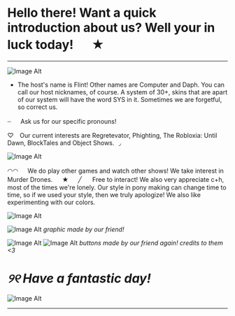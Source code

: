 # Hello there! Want a quick introduction about us? Well your in luck today! 　 ★
- - -

![Image Alt](https://github.com/baseballii/baseballii/blob/9abeb2f6c8edc83c1d3453a944f2c87198cbce63/tumblr_943fbedaf1bd37679f683100e794ccff_2e25a182_1280.png)

- The host's name is Flint! Other names are Computer and Daph. You can call our host nicknames, of course. A system of 30+, skins that are apart of our system will have the word SYS in it. Sometimes we are forgetful, so correct us.

┈ 　 Ask us for our specific pronouns!

♡⠀ Our current interests are Regretevator, Phighting, The Robloxia: Until Dawn, BlockTales and Object Shows.⠀◞

![Image Alt](https://github.com/baseballii/baseballii/blob/2146504c32b02f04322bac3e057fd8c759a343dd/Untitled537_20241106185639.png)

◠◠  　 We do play other games and watch other shows! We take interest in Murder Drones.
  　 
★
  　 
╱⠀⠀ Free to interact! We also very appreciate c+h, most of the times we're lonely. Our style in pony making can change time to time, so if we used your style, then we truly apologize! We also like experimenting with our colors.

![Image Alt](https://github.com/baseballii/baseballii/blob/06e4eea5e7ea6aa7d37e2c7383793b7d8e9fd673/Untitled538_20241106190338.png)

![Image Alt](https://github.com/baseballii/baseballii/blob/0f0b75e9cb73dcf6bcf6e9c28fbafcd6c0c2089e/Untitled72_20241110140500.webp)
*graphic made by our friend!*

![Image Alt](https://github.com/baseballii/baseballii/blob/3956774dcd93bd7da206afe9512fa86902529239/ezgif-3-cb36e49897.gif) ![Image Alt](https://github.com/baseballii/baseballii/blob/3956774dcd93bd7da206afe9512fa86902529239/ezgif-6-c2a21c97d3.gif)
*buttons made by our friend again! credits to them <3*

# *୨୧    Have a fantastic day!*

![Image Alt](https://github.com/baseballii/baseballii/blob/9abeb2f6c8edc83c1d3453a944f2c87198cbce63/tumblr_943fbedaf1bd37679f683100e794ccff_2e25a182_1280.png)
- - -
